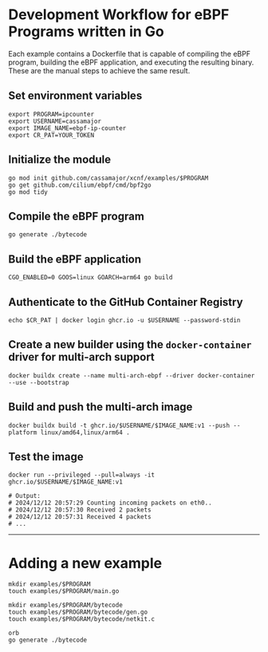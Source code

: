 
# Development Workflow for eBPF Programs written in Go

Each example contains a Dockerfile that is capable of compiling the eBPF program, building the eBPF application, and executing the resulting binary. These are the manual steps to achieve the same result.

## Set environment variables
```shell
export PROGRAM=ipcounter
export USERNAME=cassamajor
export IMAGE_NAME=ebpf-ip-counter
export CR_PAT=YOUR_TOKEN
```

## Initialize the module
```shell
go mod init github.com/cassamajor/xcnf/examples/$PROGRAM
go get github.com/cilium/ebpf/cmd/bpf2go
go mod tidy
```

## Compile the eBPF program
```shell
go generate ./bytecode
```

## Build the eBPF application
```shell
CGO_ENABLED=0 GOOS=linux GOARCH=arm64 go build
```

## Authenticate to the GitHub Container Registry
```shell
echo $CR_PAT | docker login ghcr.io -u $USERNAME --password-stdin
```

## Create a new builder using the `docker-container` driver for multi-arch support
```shell
docker buildx create --name multi-arch-ebpf --driver docker-container --use --bootstrap
```

## Build and push the multi-arch image
```shell
docker buildx build -t ghcr.io/$USERNAME/$IMAGE_NAME:v1 --push --platform linux/amd64,linux/arm64 .
```

## Test the image
```shell
docker run --privileged --pull=always -it ghcr.io/$USERNAME/$IMAGE_NAME:v1

# Output:
# 2024/12/12 20:57:29 Counting incoming packets on eth0..
# 2024/12/12 20:57:30 Received 2 packets
# 2024/12/12 20:57:31 Received 4 packets
# ...
```



---


# Adding a new example
```shell
mkdir examples/$PROGRAM
touch examples/$PROGRAM/main.go

mkdir examples/$PROGRAM/bytecode
touch examples/$PROGRAM/bytecode/gen.go
touch examples/$PROGRAM/bytecode/netkit.c

orb
go generate ./bytecode
```